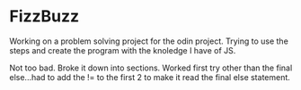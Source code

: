 # FizzBuzz
Working on a problem solving project for the odin project.  Trying to use the steps and create the program with the knoledge I have of JS.

Not too bad.  Broke it down into sections.  Worked first try other than the final else...had to add the != to the first 2 to make it read the final else statement.